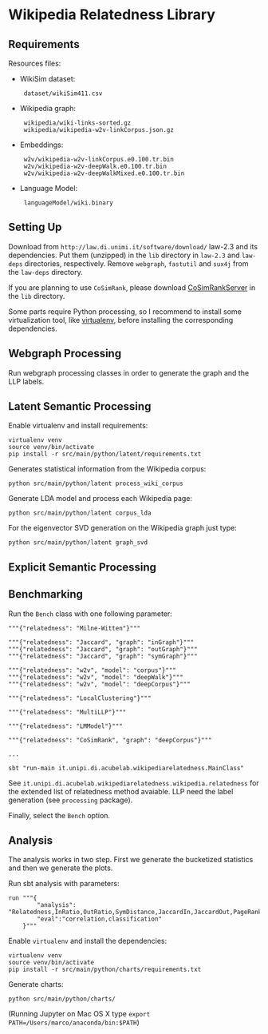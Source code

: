 Wikipedia Relatedness Library
=============================

Requirements
------------

Resources files:

 * WikiSim dataset:

        dataset/wikiSim411.csv

 * Wikipedia graph:

        wikipedia/wiki-links-sorted.gz
        wikipedia/wikipedia-w2v-linkCorpus.json.gz

 * Embeddings:

        w2v/wikipedia-w2v-linkCorpus.e0.100.tr.bin
        w2v/wikipedia-w2v-deepWalk.e0.100.tr.bin
        w2v/wikipedia-w2v-deepWalkMixed.e0.100.tr.bin

 * Language Model:

        languageModel/wiki.binary


Setting Up
----------

Download from `http://law.di.unimi.it/software/download/` law-2.3 and its dependencies. Put them (unzipped) in the `lib` directory in `law-2.3` and `law-deps` directories, respectively.
Remove `webgraph`, `fastutil` and `sux4j` from  the `law-deps` directory.

If you are planning to use `CoSimRank`, please download [CoSimRankServer](https://github.com/mponza/CoSimRankServer) in the `lib` directory.
   
Some parts require Python processing, so I recommend to install some virtualization tool, like [virtualenv](http://docs.python-guide.org/en/latest/dev/virtualenvs/), before installing the corresponding dependencies.


   
Webgraph Processing
-------------------

Run webgraph processing classes in order to generate the graph and the LLP labels.


Latent Semantic Processing
--------------------------

Enable virtualenv and install requirements:
    
    virtualenv venv
    source venv/bin/activate
    pip install -r src/main/python/latent/requirements.txt

Generates statistical information from the Wikipedia corpus:
    
    python src/main/python/latent process_wiki_corpus
    
Generate LDA model and process each Wikipedia page:

    python src/main/python/latent corpus_lda


For the eigenvector SVD generation on the Wikipedia graph just type:
    
    python src/main/python/latent graph_svd


Explicit Semantic Processing
----------------------------

    

    
Benchmarking
------------
  
Run the `Bench` class with one following parameter:
  
    """{"relatedness": "Milne-Witten"}"""
    
    """{"relatedness": "Jaccard", "graph": "inGraph"}"""
    """{"relatedness": "Jaccard", "graph": "outGraph"}"""
    """{"relatedness": "Jaccard", "graph": "symGraph"}"""
    
    """{"relatedness": "w2v", "model": "corpus"}"""
    """{"relatedness": "w2v", "model": "deepWalk"}"""
    """{"relatedness": "w2v", "model": "deepCorpus"}"""

    """{"relatedness": "LocalClustering"}"""
    
    """{"relatedness": "MultiLLP"}"""
    
    """{"relatedness": "LMModel"}"""
    
    """{"relatedness": "CoSimRank", "graph": "deepCorpus"}"""
    
    ...
    
    sbt "run-main it.unipi.di.acubelab.wikipediarelatedness.MainClass"

See `it.unipi.di.acubelab.wikipediarelatedness.wikipedia.relatedness` for the extended list of relatedness method avaiable.
LLP need the label generation (see `processing` package).


Finally, select the `Bench` option.


Analysis
--------

The analysis works in two step. First we generate the bucketized statistics and then we generate the plots.

Run sbt analysis with parameters:

    run """{
            "analysis": "Relatedness,InRatio,OutRatio,SymDistance,JaccardIn,JaccardOut,PageRank",
            "eval":"correlation,classification"
        }"""
    
Enable `virtualenv` and install the dependencies:

    virtualenv venv
    source venv/bin/activate
    pip install -r src/main/python/charts/requirements.txt

Generate charts:
    
    python src/main/python/charts/
    

(Running Jupyter on Mac OS X type `export PATH=/Users/marco/anaconda/bin:$PATH`)